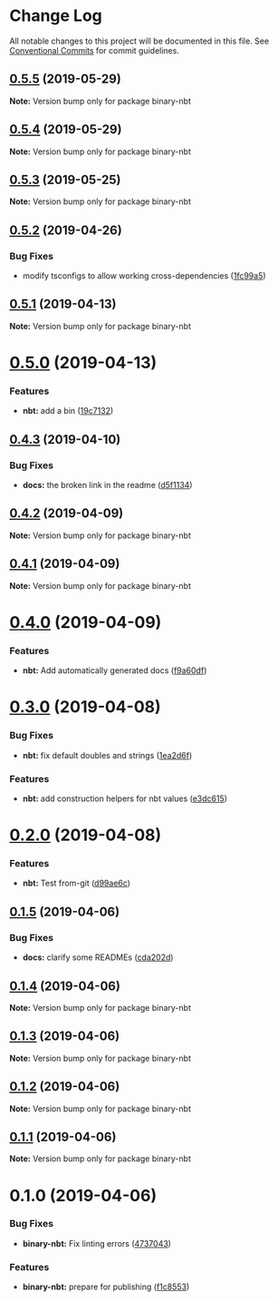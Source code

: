 # Change Log

All notable changes to this project will be documented in this file.
See [Conventional Commits](https://conventionalcommits.org) for commit guidelines.

## [0.5.5](https://github.com/Levertion/mcfunction/compare/binary-nbt@0.5.4...binary-nbt@0.5.5) (2019-05-29)

**Note:** Version bump only for package binary-nbt





## [0.5.4](https://github.com/Levertion/mcfunction/compare/binary-nbt@0.5.3...binary-nbt@0.5.4) (2019-05-29)

**Note:** Version bump only for package binary-nbt





## [0.5.3](https://github.com/Levertion/mcfunction/compare/binary-nbt@0.5.2...binary-nbt@0.5.3) (2019-05-25)

**Note:** Version bump only for package binary-nbt





## [0.5.2](https://github.com/Levertion/mcfunction/compare/binary-nbt@0.5.1...binary-nbt@0.5.2) (2019-04-26)


### Bug Fixes

* modify tsconfigs to allow working cross-dependencies ([1fc99a5](https://github.com/Levertion/mcfunction/commit/1fc99a5))





## [0.5.1](https://github.com/Levertion/mcfunction/compare/binary-nbt@0.5.0...binary-nbt@0.5.1) (2019-04-13)

**Note:** Version bump only for package binary-nbt





# [0.5.0](https://github.com/Levertion/mcfunction/compare/binary-nbt@0.4.3...binary-nbt@0.5.0) (2019-04-13)


### Features

* **nbt:** add a bin ([19c7132](https://github.com/Levertion/mcfunction/commit/19c7132))





## [0.4.3](https://github.com/Levertion/mcfunction/compare/binary-nbt@0.4.2...binary-nbt@0.4.3) (2019-04-10)


### Bug Fixes

* **docs:** the broken link in the readme ([d5f1134](https://github.com/Levertion/mcfunction/commit/d5f1134))





## [0.4.2](https://github.com/Levertion/mcfunction/compare/binary-nbt@0.4.1...binary-nbt@0.4.2) (2019-04-09)

**Note:** Version bump only for package binary-nbt





## [0.4.1](https://github.com/Levertion/mcfunction/compare/binary-nbt@0.4.0...binary-nbt@0.4.1) (2019-04-09)

**Note:** Version bump only for package binary-nbt





# [0.4.0](https://github.com/Levertion/mcfunction/compare/binary-nbt@0.3.0...binary-nbt@0.4.0) (2019-04-09)


### Features

* **nbt:** Add automatically generated docs ([f9a60df](https://github.com/Levertion/mcfunction/commit/f9a60df))





# [0.3.0](https://github.com/Levertion/mcfunction/compare/binary-nbt@0.2.0...binary-nbt@0.3.0) (2019-04-08)


### Bug Fixes

* **nbt:** fix default doubles and strings ([1ea2d6f](https://github.com/Levertion/mcfunction/commit/1ea2d6f))


### Features

* **nbt:** add construction helpers for nbt values ([e3dc615](https://github.com/Levertion/mcfunction/commit/e3dc615))





# [0.2.0](https://github.com/Levertion/mcfunction/compare/binary-nbt@0.1.5...binary-nbt@0.2.0) (2019-04-08)


### Features

* **nbt:** Test from-git ([d99ae6c](https://github.com/Levertion/mcfunction/commit/d99ae6c))





## [0.1.5](https://github.com/Levertion/mcfunction/compare/binary-nbt@0.1.4...binary-nbt@0.1.5) (2019-04-06)


### Bug Fixes

* **docs:** clarify some READMEs ([cda202d](https://github.com/Levertion/mcfunction/commit/cda202d))





## [0.1.4](https://github.com/Levertion/mcfunction/compare/binary-nbt@0.1.3...binary-nbt@0.1.4) (2019-04-06)

**Note:** Version bump only for package binary-nbt





## [0.1.3](https://github.com/Levertion/mcfunction/compare/binary-nbt@0.1.2...binary-nbt@0.1.3) (2019-04-06)

**Note:** Version bump only for package binary-nbt





## [0.1.2](https://github.com/Levertion/mcfunction/compare/binary-nbt@0.1.0...binary-nbt@0.1.2) (2019-04-06)

**Note:** Version bump only for package binary-nbt





## [0.1.1](https://github.com/Levertion/mcfunction/compare/binary-nbt@0.1.0...binary-nbt@0.1.1) (2019-04-06)

**Note:** Version bump only for package binary-nbt





# 0.1.0 (2019-04-06)


### Bug Fixes

* **binary-nbt:** Fix linting errors ([4737043](https://github.com/Levertion/mcfunction/commit/4737043))


### Features

* **binary-nbt:** prepare for publishing ([f1c8553](https://github.com/Levertion/mcfunction/commit/f1c8553))
